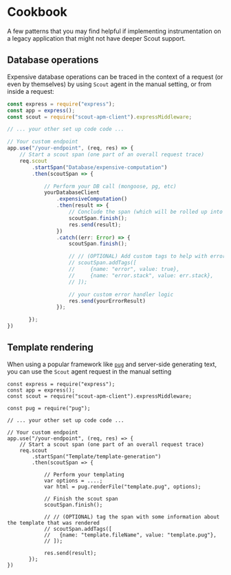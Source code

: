 # Cookbook #

A few patterns that you may find helpful if implementing instrumentation on a legacy application that might not have deeper Scout support.

## Database operations ##

Expensive database operations can be traced in the context of a request (or even by themselves) by using `Scout` agent in the manual setting, or from inside a request:

```typescript
const express = require("express");
const app = express();
const scout = require("scout-apm-client").expressMiddleware;

// ... your other set up code code ...

// Your custom endpoint
app.use("/your-endpoint", (req, res) => {
    // Start a scout span (one part of an overall request trace)
    req.scout
        .startSpan("Database/expensive-computation")
        .then(scoutSpan => {

            // Perform your DB call (mongoose, pg, etc)
            yourDatabaseClient
                .expensiveComputation()
                .then(result => {
                    // Conclude the span (which will be rolled up into the request)
                    scoutSpan.finish();
                    res.send(result);
                })
                .catch((err: Error) => {
                    scoutSpan.finish();

                    // // (OPTIONAL) Add custom tags to help with error classification
                    // scoutSpan.addTags([
                    //     {name: "error", value: true},
                    //     {name: "error.stack", value: err.stack},
                    // ]);

                    // your custom error handler logic
                    res.send(yourErrorResult)
                });

       });
})
```

## Template rendering ##

When using a popular framework like [`pug`](https://github.com/pugjs/pug) and server-side generating text, you can use the `Scout` agent request in the manual setting

```
const express = require("express");
const app = express();
const scout = require("scout-apm-client").expressMiddleware;

const pug = require("pug");

// ... your other set up code code ...

// Your custom endpoint
app.use("/your-endpoint", (req, res) => {
    // Start a scout span (one part of an overall request trace)
    req.scout
        .startSpan("Template/template-generation")
        .then(scoutSpan => {

            // Perform your templating
            var options = ....;
            var html = pug.renderFile("template.pug", options);

            // Finish the scout span
            scoutSpan.finish();

            // // (OPTIONAL) tag the span with some information about the template that was rendered
            // scoutSpan.addTags([
            //   {name: "template.fileName", value: "template.pug"},
            // ]);

            res.send(result);
       });
})
```
